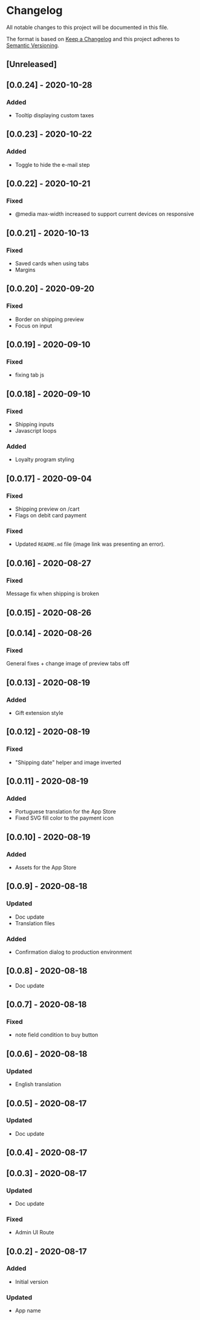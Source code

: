 # Changelog

All notable changes to this project will be documented in this file.

The format is based on [Keep a Changelog](http://keepachangelog.com/en/1.0.0/)
and this project adheres to [Semantic Versioning](http://semver.org/spec/v2.0.0.html).

## [Unreleased]

## [0.0.24] - 2020-10-28

### Added

- Tooltip displaying custom taxes

## [0.0.23] - 2020-10-22

### Added

- Toggle to hide the e-mail step

## [0.0.22] - 2020-10-21

### Fixed

- @media max-width increased to support current devices on responsive

## [0.0.21] - 2020-10-13

### Fixed

- Saved cards when using tabs
- Margins

## [0.0.20] - 2020-09-20

### Fixed

- Border on shipping preview
- Focus on input

## [0.0.19] - 2020-09-10

### Fixed

- fixing tab js

## [0.0.18] - 2020-09-10

### Fixed

- Shipping inputs
- Javascript loops

### Added

- Loyalty program styling

## [0.0.17] - 2020-09-04

### Fixed

- Shipping preview on /cart
- Flags on debit card payment

### Fixed
- Updated `README.md` file (image link was presenting an error).

## [0.0.16] - 2020-08-27

### Fixed

Message fix when shipping is broken

## [0.0.15] - 2020-08-26

## [0.0.14] - 2020-08-26

### Fixed

General fixes + change image of preview tabs off

## [0.0.13] - 2020-08-19

### Added

- Gift extension style

## [0.0.12] - 2020-08-19

### Fixed

- "Shipping date" helper and image inverted

## [0.0.11] - 2020-08-19

### Added

- Portuguese translation for the App Store
- Fixed SVG fill color to the payment icon

## [0.0.10] - 2020-08-19

### Added

- Assets for the App Store

## [0.0.9] - 2020-08-18

### Updated

- Doc update
- Translation files

### Added

- Confirmation dialog to production environment

## [0.0.8] - 2020-08-18

- Doc update

## [0.0.7] - 2020-08-18

### Fixed

- note field condition to buy button

## [0.0.6] - 2020-08-18

### Updated

- English translation

## [0.0.5] - 2020-08-17

### Updated

- Doc update

## [0.0.4] - 2020-08-17

## [0.0.3] - 2020-08-17

### Updated

- Doc update

### Fixed

- Admin UI Route

## [0.0.2] - 2020-08-17

### Added

- Initial version

### Updated

- App name
